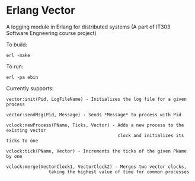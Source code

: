 # Erlang Vector

A logging module in Erlang for distributed systems (A part of IT303 Software Engneering course project)

To build:

```
erl -make
```

To run:

```
erl -pa ebin
```

Currently supports:
```
vector:init(Pid, LogFileName) - Initializes the log file for a given process

vector:sendMsg(Pid, Message) - Sends *Message* to process with Pid

vclock:newProcess(PName, Ticks, Vector) - Adds a new process to the existing vector 
                                          clock and initializes its ticks to one

vclock:tick(PName, Vector) - Increments the ticks of the given PName by one

vclock:merge(VectorClock1, VectorClock2) - Merges two vector clocks, 
                taking the highest value of time for common processes
